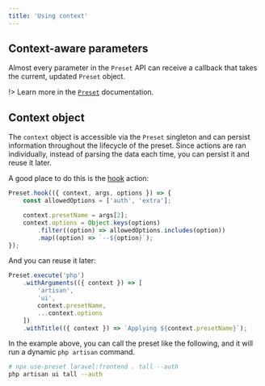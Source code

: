 ```yaml
---
title: 'Using context'
---
```


## Context-aware parameters

Almost every parameter in the `Preset` API can receive a callback that takes the current, updated `Preset` object.

!> Learn more in the [`Preset`](/api/preset/#context-aware-parameters) documentation.

## Context object

The `context` object is accessible via the `Preset` singleton and can persist information throughout the lifecycle of the preset. Since actions are ran individually, instead of parsing the data each time, you can persist it and reuse it later.

A good place to do this is the [hook](/docs/actions/hook) action:

```ts
Preset.hook(({ context, args, options }) => {
	const allowedOptions = ['auth', 'extra'];

	context.presetName = args[2];
	context.options = Object.keys(options)
		.filter((option) => allowedOptions.includes(option))
		.map((option) => `--${option}`);
});
```

And you can reuse it later:

<!-- prettier-ignore -->
```ts
Preset.execute('php')
	.withArguments(({ context }) => [
		'artisan', 
		'ui', 
		context.presetName, 
		...context.options
	])
	.withTitle(({ context }) => `Applying ${context.presetName}`);
```

In the example above, you can call the preset like the following, and it will run a dynamic `php artisan` command.

```bash
# npx use-preset laravel:frontend . tall --auth
php artisan ui tall --auth
```
